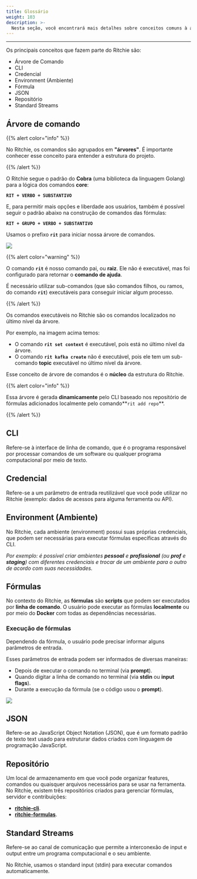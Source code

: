 ```yaml
---
title: Glossário
weight: 103
description: >-
  Nesta seção, você encontrará mais detalhes sobre conceitos comuns à área de desenvolvimento.
---
```


---

Os principais conceitos que fazem parte do Ritchie são:

- Árvore de Comando
- CLI
- Credencial
- Environment (Ambiente)
- Fórmula
- JSON
- Repositório
- Standard Streams

## **Árvore de comando**

{{% alert color="info" %}}

No Ritchie, os comandos são agrupados em **"árvores"**.
É importante conhecer esse conceito para entender a estrutura do projeto.

{{% /alert %}}

O Ritchie segue o padrão do **Cobra** (uma biblioteca da linguagem Golang) para a lógica dos comandos **core**:

**`RIT + VERBO + SUBSTANTIVO`**

E, para permitir mais opções e liberdade aos usuários, também é possível seguir o padrão abaixo na construção de comandos das fórmulas:

**`RIT + GRUPO + VERBO + SUBSTANTIVO`**

Usamos o prefixo **`rit`** para iniciar nossa árvore de comandos.

![](/shared/arvore-rit.png)

{{% alert color="warning" %}}

O comando **`rit`** é nosso comando pai, ou **raiz**. Ele não é executável, mas foi configurado para retornar o **comando de ajuda**.

É necessário utilizar sub-comandos (que são comandos filhos, ou ramos, do comando **`rit`**) executáveis para conseguir iniciar algum processo.

{{% /alert %}}

Os comandos executáveis no Ritchie são os comandos localizados no último nível da árvore.

Por exemplo, na imagem acima temos:

- O comando **`rit set context`** é executável, pois está no último nível da árvore.
- O comando **`rit kafka create`** não é executável, pois ele tem um sub-comando **topic** executável no último nível da árvore.

Esse conceito de árvore de comandos é o **núcleo** da estrutura do Ritchie.

{{% alert color="info" %}}

Essa árvore é gerada **dinamicamente** pelo CLI baseado nos repositório de fórmulas adicionados localmente pelo comando**`rit add repo`**.

{{% /alert %}}

## **CLI**

Refere-se à interface de linha de comando, que é o programa responsável por processar comandos de um software ou qualquer programa computacional por meio de texto.

## **Credencial**

Refere-se a um parâmetro de entrada reutilizável que você pode utilizar no Ritchie (exemplo: dados de acessos para alguma ferramenta ou API).

## **Environment (Ambiente)**

No Ritchie, cada ambiente (environment) possui suas próprias credenciais, que podem ser necessárias para executar fórmulas específicas através do CLI.

_Por exemplo: é possível criar ambientes **pessoal** e **profissional** (ou **prof** e **staging**) com diferentes credenciais e trocar de um ambiente para o outro de acordo com suas necessidades._

## **Fórmulas**

No contexto do Ritchie, as **fórmulas** são **scripts** que podem ser executados por **linha de comando**. O usuário pode executar as fórmulas **localmente** ou por meio do **Docker** com todas as dependências necessárias.

### **Execução de fórmulas**

Dependendo da fórmula, o usuário pode precisar informar alguns parâmetros de entrada.

Esses parâmetros de entrada podem ser informados de diversas maneiras:

- Depois de executar o comando no terminal (via **prompt**).
- Quando digitar a linha de comando no terminal (via **stdin** ou **input flags**).
- Durante a execução da fórmula (se o código usou o **prompt**).

![](/shared/start-end-ritchie.jpg)

## **JSON**

Refere-se ao JavaScript Object Notation (JSON), que é um formato padrão de texto text usado para estruturar dados criados com linguagem de programação JavaScript.

## **Repositório**

Um local de armazenamento em que você pode organizar features, comandos ou quaisquer arquivos necessários para se usar na ferramenta. No Ritchie, existem três repositórios criados para gerenciar fórmulas, servidor e contribuições:

- [**ritchie-cli**](https://github.com/ZupIT/ritchie-cli).
- [**ritchie-formulas**](https://github.com/ZupIT/ritchie-formulas).

## **Standard Streams**

Refere-se ao canal de comunicação que permite a interconexão de input e output entre um programa computacional e o seu ambiente.

No Ritchie, usamos o standard input (stdin) para executar comandos automaticamente.
